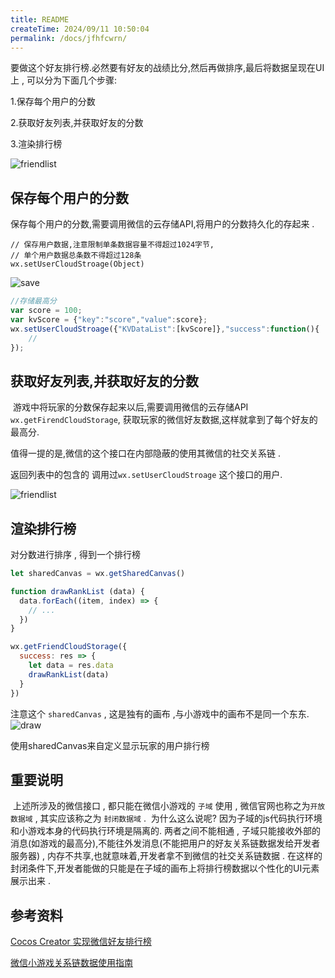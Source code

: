 ```yaml
---
title: README
createTime: 2024/09/11 10:50:04
permalink: /docs/jfhfcwrn/
---
```

要做这个好友排行榜.必然要有好友的战绩比分,然后再做排序,最后将数据呈现在UI上 , 可以分为下面几个步骤:

1.保存每个用户的分数

2.获取好友列表,并获取好友的分数

3.渲染排行榜

![friendlist](http://imgs.matchvs.com/static/res/rank.jpg)

## 保存每个用户的分数

   保存每个用户的分数,需要调用微信的云存储API,将用户的分数持久化的存起来 .
```
// 保存用户数据,注意限制单条数据容量不得超过1024字节,
// 单个用户数据总条数不得超过128条
wx.setUserCloudStroage(Object)
```

![save](http://imgs.matchvs.com/static/res/save.png)

```javascript
//存储最高分
var score = 100;
var kvScore = {"key":"score","value":score};
wx.setUserCloudStroage({"KVDataList":[kvScore]},"success":function(){
    //
});
```

## 获取好友列表,并获取好友的分数

​    游戏中将玩家的分数保存起来以后,需要调用微信的云存储API `wx.getFirendCloudStorage`, 获取玩家的微信好友数据,这样就拿到了每个好友的最高分.

   值得一提的是,微信的这个接口在内部隐蔽的使用其微信的社交关系链 .

   返回列表中的包含的 调用过`wx.setUserCloudStroage` 这个接口的用户.

![friendlist](http://imgs.matchvs.com/static/res/friendlist.png)

## 渲染排行榜
对分数进行排序 , 得到一个排行榜
```JavaScript
let sharedCanvas = wx.getSharedCanvas()

function drawRankList (data) {
  data.forEach((item, index) => {
    // ...
  })
}

wx.getFriendCloudStorage({
  success: res => {
    let data = res.data
    drawRankList(data)
  }
})
```
  注意这个 `sharedCanvas` , 这是独有的画布 ,与小游戏中的画布不是同一个东东.
![draw](http://imgs.matchvs.com/static/res/draw.png)

  使用sharedCanvas来自定义显示玩家的用户排行榜

## 重要说明

​    上述所涉及的微信接口 , 都只能在微信小游戏的 `子域` 使用 , 微信官网也称之为`开放数据域` , 其实应该称之为 `封闭数据域` .
​    为什么这么说呢?
​    因为子域的js代码执行环境和小游戏本身的代码执行环境是隔离的. 两者之间不能相通 , 子域只能接收外部的消息(如游戏的最高分),不能往外发消息(不能把用户的好友关系链数据发给开发者服务器) , 内存不共享,也就意味着,开发者拿不到微信的社交关系链数据 . 在这样的封闭条件下,开发者能做的只能是在子域的画布上将排行榜数据以个性化的UI元素展示出来 .

## 参考资料

[Cocos Creator 实现微信好友排行榜](http://docs.cocos.com/creator/manual/zh/publish/publish-wechatgame-sub-domain.html)

[微信小游戏关系链数据使用指南](https://developers.weixin.qq.com/minigame/dev/tutorial/open-ability/open-data.html)
